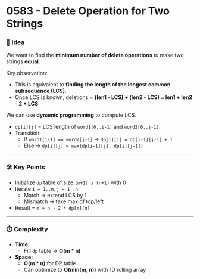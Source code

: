 # 0583 - Delete Operation for Two Strings

### 🧠 Idea
We want to find the **minimum number of delete operations** to make two strings **equal**.

Key observation:  
- This is equivalent to **finding the length of the longest common subsequence (LCS)**.  
- Once LCS is known, deletions = **(len1 - LCS) + (len2 - LCS) = len1 + len2 - 2 * LCS**

We can use **dynamic programming** to compute LCS:  
- `dp[i][j]` = LCS length of `word1[0..i-1]` and `word2[0..j-1]`  
- Transition:  
  - If `word1[i-1] == word2[j-1]` → `dp[i][j] = dp[i-1][j-1] + 1`  
  - Else → `dp[i][j] = max(dp[i-1][j], dp[i][j-1])`

---

### 🛠️ Key Points
- Initialize `dp` table of size `(m+1) x (n+1)` with 0  
- Iterate `i = 1..m`, `j = 1..n`  
  - Match → extend LCS by 1  
  - Mismatch → take max of top/left  
- Result = `m + n - 2 * dp[m][n]`

---

### ⏱️ Complexity

- **Time:**  
  - Fill `dp` table → **O(m * n)**  
- **Space:**  
  - **O(m * n)** for DP table  
  - Can optimize to **O(min(m, n))** with 1D rolling array
